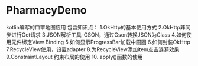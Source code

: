 # PharmacyDemo
kotlin编写的口罩地图应用
包含知识点：
   1.OkHttp的基本使用方式
   2.OkHttp非同步进行Get请求
   3.JSON解析工具-GSON，通过Gson转换JSON为Class
   4.如何使用元件绑定View Binding
   5.如何显示ProgressBar加载中圆圈
   6.如何封装OkHttp
   7.RecycleView使用，设置adapter
   8.为RecycleView添加item点击涟漪效果
   9.ConstraintLayout 约束布局的使用
   10. apply()函数的使用
